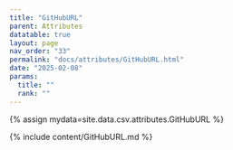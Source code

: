 ```yaml
---
title: "GitHubURL"
parent: Attributes
datatable: true
layout: page
nav_order: "33"
permalink: "docs/attributes/GitHubURL.html"
date: "2025-02-08"
params:
  title: ""
  rank: ""
---
```

{% assign mydata=site.data.csv.attributes.GitHubURL %} 

{% include content/GitHubURL.md %}
